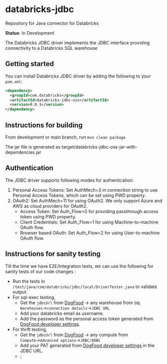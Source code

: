 # databricks-jdbc
Repository for Java connector for Databricks

**Status**: In Development

The Databricks JDBC driver implements the JDBC interface providing connectivity to a Databricks SQL warehouse

## Getting started
You can install Databricks JDBC driver by adding the following to your `pom.xml`:

```pom.xml
<dependency>
  <groupId>com.databricks</groupId>
  <artifactId>databricks-jdbc-oss</artifactId>
  <version>0.0.1</version>
</dependency>
```

## Instructions for building
From development or main branch, run `mvn clean package`

The jar file is generated as target/databricks-jdbc-oss-jar-with-dependencies.jar

## Authentication
The JDBC driver supports following modes for authentication:

1. Personal Access Tokens: Set AuthMech=3 in connection string to use Personal Access Tokens, which can be set using PWD property.
2. OAuth2: Set AuthMech=11 for using OAuth2. We only support Azure and AWS as cloud providers for OAuth2.
   - Access Token: Set Auth_Flow=0 for providing passthrough access token using PWD property.
   - Client Credentials: Set Auth_Flow=1 for using Machine-to-machine OAuth flow.
   - Browser based OAuth: Set Auth_Flow=2 for using User-to-machine OAuth flow.

## Instructions for sanity testing
Till the time we have E2E/Integration tests, we can use the following for sanity tests of our code changes :

- Run the tests in `/test/java/com/databricks/jdbc/local/DriverTester.java` to validate output.
- For sql-exec testing, 
  - Get the `jdbcUrl` from [DogFood](https://e2-dogfood.staging.cloud.databricks.com/) &rarr; any warehouse from `SQL Warehouses`&rarr;`connection details`&rarr;`JDBC URL`
  - Add your databricks email as username.
  - Add the password as the personal access token generated from [DogFood developer settings](https://e2-dogfood.staging.cloud.databricks.com/settings/user/developer/access-tokens).
- For thrift testing,
  - Get the `jdbcUrl` from [DogFood](https://e2-dogfood.staging.cloud.databricks.com/) &rarr; any compute from `Compute`&rarr;`Advanced options`&rarr;`JDBC/ODBC`
  - Add your PAT generated from [DogFood developer settings](https://e2-dogfood.staging.cloud.databricks.com/settings/user/developer/access-tokens) in the JDBC URL.
  - <TODO>;


